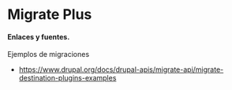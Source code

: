 Migrate Plus
========



#### Enlaces y fuentes.


Ejemplos de migraciones 
- https://www.drupal.org/docs/drupal-apis/migrate-api/migrate-destination-plugins-examples

